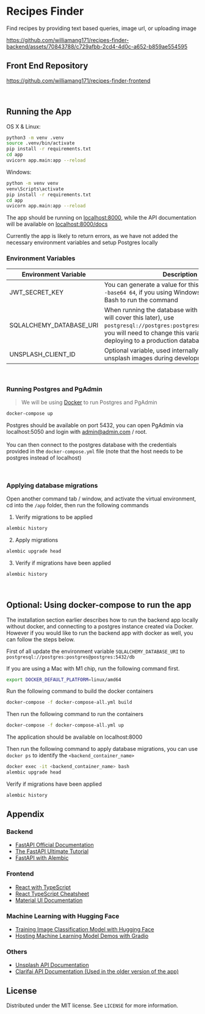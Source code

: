 # Recipes Finder

Find recipes by providing text based queries, image url, or uploading image 





https://github.com/williamang171/recipes-finder-backend/assets/70843788/c729afbb-2cd4-4d0c-a652-b859ae554595





## Front End Repository
https://github.com/williamang171/recipes-finder-frontend

<br >

## Running the App

OS X & Linux:

```sh
python3 -m venv .venv
source .venv/bin/activate
pip install -r requirements.txt
cd app
uvicorn app.main:app --reload
```

Windows:
```sh
python -m venv venv
venv\Scripts\activate
pip install -r requirements.txt
cd app
uvicorn app.main:app --reload
```

The app should be running on [localhost:8000](localhost:8000), while the 
API documentation will be available on [localhost:8000/docs](localhost:8000/docs)

Currently the app is likely to return errors, as we have not added the necessary environment variables and setup Postgres locally

### Environment Variables
| Environment Variable    	| Description                                                                                                                                                                                                          	|
|-------------------------	|----------------------------------------------------------------------------------------------------------------------------------------------------------------------------------------------------------------------	|
| JWT_SECRET_KEY          	| You can generate a value for this with `openssl rand -base64 64`, if you using Windows, you can use Git Bash to run the command                                                                                 	|
| SQLALCHEMY_DATABASE_URI 	| When running the database with docker locally (we will cover this later), use `postgresql://postgres:postgres@localhost:5432/db`, you will need to change this variable when deploying to a production database URI. 	|
| UNSPLASH_CLIENT_ID        | Optional variable, used internally to test out different unsplash images during development |

<br />

### Running Postgres and PgAdmin
> We will be using [Docker](https://docs.docker.com/get-docker/) to run Postgres and PgAdmin

```sh
docker-compose up
```

Postgres should be available on port 5432, you can open PgAdmin via localhost:5050 and login with admin@admin.com / root.
<br />
<br />
You can then connect to the postgres database with the credentials provided in the `docker-compose.yml` file (note that the host needs to be postgres instead of localhost)

<br />

### Applying database migrations
Open another command tab / window, and activate the virtual environment, cd into the `/app` folder, then run the following commands

1. Verify migrations to be applied

```sh
alembic history
```

2. Apply migrations

```sh
alembic upgrade head
``` 

3. Verify if migrations have been applied

```sh
alembic history
```

<br />

## Optional: Using docker-compose to run the app
The installation section earlier describes how to run the backend app locally without docker, and connecting to a postgres instance created via Docker. However if you would like to run the backend app with docker as well, you can follow the steps below.

First of all update the environment variable `SQLALCHEMY_DATABASE_URI` to `postgresql://postgres:postgres@postgres:5432/db`

If you are using a Mac with M1 chip, run the following command first.
```sh
export DOCKER_DEFAULT_PLATFORM=linux/amd64
```

Run the following command to build the docker containers

```sh
docker-compose -f docker-compose-all.yml build
```

Then run the following command to run the containers

```sh
docker-compose -f docker-compose-all.yml up
```

The application should be available on localhost:8000

Then run the following command to apply database migrations, you can use `docker ps` to identify the `<backend_container_name>`
```sh
docker exec -it <backend_container_name> bash
alembic upgrade head
```

Verify if migrations have been applied

```sh
alembic history
```

## Appendix

### Backend
- [FastAPI Official Documentation](https://fastapi.tiangolo.com/)
- [The FastAPI Ultimate Tutorial](https://christophergs.com/python/2021/12/04/fastapi-ultimate-tutorial/)
- [FastAPI with Alembic](https://testdriven.io/blog/fastapi-sqlmodel/#alembic)

### Frontend
- [React with TypeScript](https://www.youtube.com/watch?v=ydkQlJhodio)
- [React TypeScript Cheatsheet](https://react-typescript-cheatsheet.netlify.app/docs/basic/setup)
- [Material UI Documentation](https://mui.com/material-ui/getting-started/overview/)

### Machine Learning with Hugging Face
- [Training Image Classification Model with Hugging Face](https://huggingface.co/docs/transformers/tasks/image_classification)
- [Hosting Machine Learning Model Demos with Gradio](https://huggingface.co/course/chapter9/1)

### Others
- [Unsplash API Documentation](https://unsplash.com/documentation)
- [Clarifai API Documentation (Used in the older version of the app)](https://docs.clarifai.com/api-guide/predict/images)

## License
Distributed under the MIT license. See ``LICENSE`` for more information.
